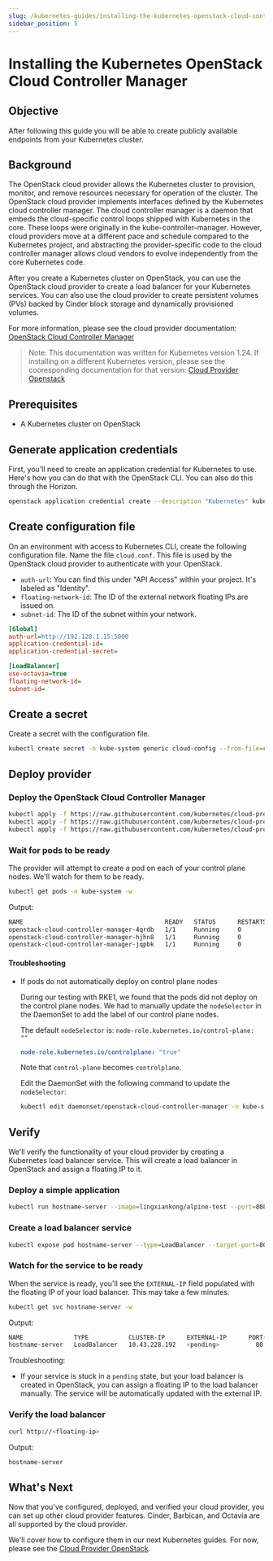 ```yaml
---
slug: /kubernetes-guides/installing-the-kubernetes-openstack-cloud-controller-manager
sidebar_position: 5
---
```


# Installing the Kubernetes OpenStack Cloud Controller Manager

## Objective

After following this guide you will be able to create publicly
available endpoints from your Kubernetes cluster.

## Background

The OpenStack cloud provider allows the Kubernetes cluster to provision, monitor,
and remove resources necessary for operation of the cluster. The OpenStack cloud
provider implements interfaces defined by the Kubernetes cloud controller manager.
The cloud controller manager is a daemon that embeds the cloud-specific control
loops shipped with Kubernetes in the core. These loops were originally in the
kube-controller-manager. However, cloud providers move at a different pace and
schedule compared to the Kubernetes project, and abstracting the provider-specific
code to the cloud controller manager allows cloud vendors to evolve independently
from the core Kubernetes code.

After you create a Kubernetes cluster on OpenStack, you can use the OpenStack
cloud provider to create a load balancer for your Kubernetes services. You can
also use the cloud provider to create persistent volumes (PVs) backed by Cinder
block storage and dynamically provisioned volumes.

For more information, please see the cloud provider documentation:
[OpenStack Cloud Controller Manager](https://github.com/kubernetes/cloud-provider-openstack/blob/release-1.24/docs/openstack-cloud-controller-manager/using-openstack-cloud-controller-manager.md)

> Note: This documentation was written for Kubernetes version 1.24. If installing
> on a different Kubernetes version, please see the cooresponding documentation
> for that version: [Cloud Provider Openstack](https://github.com/kubernetes/cloud-provider-openstack)

## Prerequisites

- A Kubernetes cluster on OpenStack

## Generate application credentials

First, you'll need to create an application credential for Kubernetes to use. Here's
how you can do that with the OpenStack CLI. You can also do this through the Horizon.

```bash
openstack application credential create --description "Kubernetes" kubernetes
```

## Create configuration file

On an environment with access to Kubernetes CLI, create the following configuration
file. Name the file `cloud.conf`. This file is used by the OpenStack cloud provider
to authenticate with your OpenStack.

- `auth-url`: You can find this under "API Access" within your project. It's
  labeled as "Identity".
- `floating-network-id`: The ID of the external network floating IPs are issued on.
- `subnet-id`: The ID of the subnet within your network.

```ini
[Global]
auth-url=http://192.128.1.15:5000
application-credential-id=
application-credential-secret=

[LoadBalancer]
use-octavia=true
floating-network-id=
subnet-id=
```

## Create a secret

Create a secret with the configuration file.

```bash
kubectl create secret -n kube-system generic cloud-config --from-file=cloud.conf
```

## Deploy provider

### Deploy the OpenStack Cloud Controller Manager

```bash
kubectl apply -f https://raw.githubusercontent.com/kubernetes/cloud-provider-openstack/master/manifests/controller-manager/cloud-controller-manager-roles.yaml
kubectl apply -f https://raw.githubusercontent.com/kubernetes/cloud-provider-openstack/master/manifests/controller-manager/cloud-controller-manager-role-bindings.yaml
kubectl apply -f https://raw.githubusercontent.com/kubernetes/cloud-provider-openstack/master/manifests/controller-manager/openstack-cloud-controller-manager-ds.yaml
```

### Wait for pods to be ready

The provider will attempt to create a pod on each of your control plane nodes.
We'll watch for them to be ready.

```bash
kubectl get pods -n kube-system -w
```

Output:

```bash
NAME                                       READY   STATUS      RESTARTS      AGE
openstack-cloud-controller-manager-4qrdb   1/1     Running     0             2d1h
openstack-cloud-controller-manager-hjhn8   1/1     Running     0             2d1h
openstack-cloud-controller-manager-jqpbk   1/1     Running     0             2d1h
```

#### Troubleshooting

- If pods do not automatically deploy on control plane nodes

    During our testing with RKE1, we found that the pods did not deploy on the control
    plane nodes. We had to manually update the `nodeSelector` in the DaemonSet
    to add the label of our control plane nodes.

    The default `nodeSelector` is: `node-role.kubernetes.io/control-plane: ""`

    ``` yaml
    node-role.kubernetes.io/controlplane: "true"
    ```

    Note that `control-plane` becomes `controlplane`.

    Edit the DaemonSet with the following command to update the `nodeSelector`:

    ``` bash
    kubectl edit daemonset/openstack-cloud-controller-manager -n kube-system
    ```

## Verify

We'll verify the functionality of your cloud provider by creating a Kubernetes
load balancer service. This will create a load balancer in OpenStack and assign
a floating IP to it.

### Deploy a simple application

```bash
kubectl run hostname-server --image=lingxiankong/alpine-test --port=8080
```

### Create a load balancer service

```bash
kubectl expose pod hostname-server --type=LoadBalancer --target-port=8080 --port=80 --name hostname-server
```

### Watch for the service to be ready

When the service is ready, you'll see the `EXTERNAL-IP` field populated with
the floating IP of your load balancer. This may take a few minutes.

```bash
kubectl get svc hostname-server -w
```

Output:

```bash
NAME              TYPE           CLUSTER-IP      EXTERNAL-IP      PORT(S)        AGE
hostname-server   LoadBalancer   10.43.228.192   <pending>          80:31835/TCP   2d1h
```

Troubleshooting:

- If your service is stuck in a `pending` state, but your load balancer is
  created in OpenStack, you can assign a floating IP to the load balancer
  manually. The service will be automatically updated with the external IP.

### Verify the load balancer

```bash
curl http://<floating-ip>
```

Output:

```bash
hostname-server
```

## What's Next

Now that you've configured, deployed, and verified your cloud provider, you can
set up other cloud provider features. Cinder, Barbican, and Octavia are all supported
by the cloud provider.

We'll cover how to configure them in our next Kubernetes guides. For now, please
see the [Cloud Provider OpenStack](https://github.com/kubernetes/cloud-provider-openstack).
